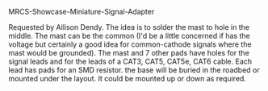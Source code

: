MRCS-Showcase-Miniature-Signal-Adapter
  
Requested by Allison Dendy. The idea is to solder the mast to hole in the middle. The mast can be the common
(I'd be a little concerned if has the voltage but certainly a good idea for common-cathode signals where
the mast would be grounded). The mast and 7 other pads have holes for the signal leads and for the leads
of a CAT3, CAT5, CAT5e, CAT6 cable. Each lead has pads for an SMD resistor. the base will be buried in the 
roadbed or mounted under the layout. It could be mounted up or down as required.
  
